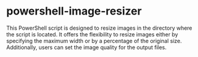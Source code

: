 # powershell-image-resizer
This PowerShell script is designed to resize images in the directory where the script is located. It offers the flexibility to resize images either by specifying the maximum width or by a percentage of the original size. Additionally, users can set the image quality for the output files.
